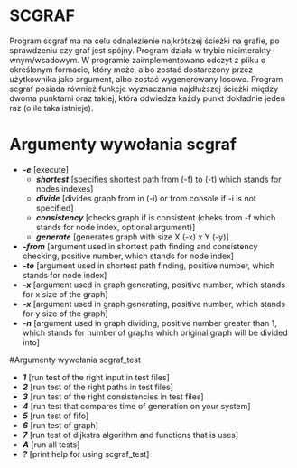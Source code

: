 # SCGRAF
Program scgraf ma na celu odnalezienie najkrótszej ścieżki na grafie, po sprawdzeniu czy graf jest spójny. Program działa w trybie nieinterakty- wnym/wsadowym. W programie zaimplementowano odczyt z pliku o określonym formacie, który może, albo zostać dostarczony przez użytkownika jako argument, albo zostać wygenerowany losowo. Program scgraf posiada również funkcje wyznaczania najdłuższej ścieżki między dwoma punktami oraz takiej, która odwiedza każdy punkt dokładnie jeden raz (o ile taka istnieje).

# Argumenty wywołania scgraf
- ***-e*** [execute]
  - ***shortest*** [specifies shortest path from (-f) to (-t) which stands for nodes indexes]
  - ***divide*** [divides graph from in (-i) or from console if -i is not specified]
  - ***consistency*** [checks graph if is consistent (cheks from -f which stands for node index, optional argument)]
  - ***generate*** [generates graph with size X (-x) x Y (-y)]
- ***-from*** [argument used in shortest path finding and consistency checking, positive number, which stands for node index]
- ***-to*** [argument used in shortest path finding, positive number, which stands for node index]
- ***-x*** [argument used in graph generating, positive number, which stands for x size of the graph]
- ***-x*** [argument used in graph generating, positive number, which stands for y size of the graph]
- ***-n*** [argument used in graph dividing, positive number greater than 1, which stands for number of graphs which original graph will be divided into]

#Argumenty wywołania scgraf_test
- ***1*** [run test of the right input in test files]
- ***2*** [run test of the right paths in test files]
- ***3*** [run test of the right consistencies in test files]
- ***4*** [run test that compares time of generation on your system] 
- ***5*** [run test of fifo]
- ***6*** [run test of graph] 
- ***7*** [run test of dijkstra algorithm and functions that is uses]
- ***A*** [run all tests]
- ***?*** [print help for using scgraf_test]